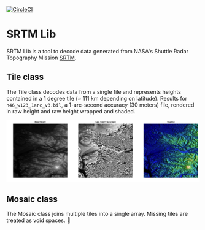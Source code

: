[![CircleCI](https://circleci.com/gh/cmedinaarmas/srtmlib/tree/master.svg?style=svg)](https://circleci.com/gh/cmedinaarmas/srtmlib/tree/master)
# SRTM Lib
SRTM Lib is a tool to decode data generated from NASA's Shuttle Radar Topography Mission [SRTM](https://www2.jpl.nasa.gov/srtm/).
## Tile class
The Tile class decodes data from a single file and represents heights contained in a 1 degree tile (~ 111 km depending on latitude). Results for `n46_w123_1arc_v3.bil`, a 1-arc-second accuracy (30 meters) file, rendered in raw height and raw height wrapped and shaded.
<p align="center">
  <img src="docs/tile.png">
</p>

## Mosaic class

The Mosaic class joins multiple tiles into a single array. Missing tiles are treated as void spaces. :construction:
